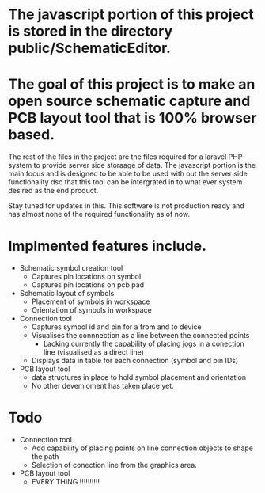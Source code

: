 # The javascript portion of this project is stored in the directory public/SchematicEditor.

# The goal of this project is to make an open source schematic capture and PCB layout tool that is 100% browser based. 

The rest of the files in the project are the files required for a laravel PHP system to provide server side storaage of data. 
The javascript portion is the main focus and is designed to be able to be used with out the server side functionality dso that this tool can be intergrated in to what ever system desired as the end product. 


Stay tuned for updates in this.
This software is not production ready and has almost none of the required functionality as of now.

# Implmented features include.
- Schematic symbol creation tool
  - Captures pin locations on symbol
  - Captures pin locations on pcb pad
- Schematic layout of symbols
  - Placement of symbols in workspace
  - Orientation of symbols in workspace
- Connection tool
  - Captures symbol id and pin for a from and to device
  - Visualises the connnection as a line between the connected points
    - Lacking currently the capability of placing jogs in a conection line (visualised as a direct line)
  - Displays data in table for each connection (symbol and pin IDs)
- PCB layout tool
  - data structures in place to hold symbol placement and orientation
  - No other devemloment has taken place yet.
  
  
# Todo
- Connection tool
  - Add capability of placing points on line connection objects to shape the path
  - Selection of conection line from the graphics area.
- PCB layout tool
  - EVERY THING !!!!!!!!!!
